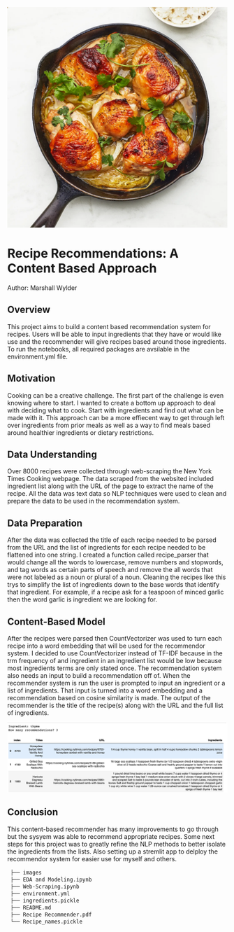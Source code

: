 
![Img](https://github.com/MarshallWylder/Capstone/blob/main/Images/Go-Live-Thai-Roast-Chicken.png)
# Recipe Recommendations: A Content Based Approach
Author: Marshall Wylder

## Overview
This project aims to build a content based recommendation system for recipes. Users will be able to input ingredients that they have or would like use and the recommender will give recipes based around those ingredients. To run the notebooks, all required packages are avsilable in the environment.yml file.


## Motivation
Cooking can be a creative challenge. The first part of the challenge is even knowing where to start. I wanted to create a bottom up approach to deal with deciding what to cook. Start with ingredients and find out what can be made with it. This approach can be a more effiecent way to get through left over ingredients from prior meals as well as a way to find meals based around healthier ingredients or dietary restrictions.


## Data Understanding
Over 8000 recipes were collected through web-scraping the New York Times Cooking webpage. The data scraped from the websited included ingredient list along with the URL of the page to extract the name of the recipe. All the data was text data so NLP techniques were used to clean and prepare the data to be used in the recommendation system.

## Data Preparation
After the data was collected the title of each recipe needed to be parsed from the URL and the list of ingredients for each recipe needed to be flattened into one string. I created a function called recipe_parser that would change all the words to lowercase, remove numbers and stopwords, and tag words as certain parts of speech and remove the all words that were not labeled as a noun or plural of a noun. Cleaning the recipes like this trys to simplify the list of ingredients down to the base words that identify that ingredient. For example, if a recipe ask for a teaspoon of minced garlic then the word garlic is ingredient we are looking for. 


## Content-Based Model 
After the recipes were parsed then CountVectorizer was used to turn each recipe into a word embedding that will be used for the recommendor system. I decided to use CountVectorizer instead of TF-IDF because in the trm frequency of and ingredient in an ingredient list would be low because most ingredients terms are only stated once. The recommendation system also needs an input to build a recommendation off of. When the recommender system is run the user is prompted to input an ingredient or a list of ingredients. That input is turned into a word embedding and a recommendation based on cosine similarity is made. The output of the recommender is the title of the recipe(s) along with the URL and the full list of ingredients.

![img](https://github.com/MarshallWylder/Capstone/blob/main/Images/Screen%20Shot%202022-06-01%20at%208.13.22%20PM.png)

## Conclusion
This content-based recommender has many improvements to go through but the sysyem was able to recommend appropriate recipes. Some next steps for this project was to greatly refine the NLP methods to better isolate the ingredients from the lists. Also setting up a stremlit app to delploy the recommendor system for easier use for myself and others.

```
 ├── images
 ├── EDA and Modeling.ipynb
 ├── Web-Scraping.ipynb
 ├── environment.yml
 ├── ingredients.pickle
 ├── README.md
 ├── Recipe Recommender.pdf
 └── Recipe_names.pickle

```


